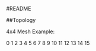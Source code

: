 #README

##Topology

4x4 Mesh Example:

0   1   2   3
4   5   6   7
8   9   10  11
12  13  14  15


